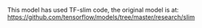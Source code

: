 This model has used TF-slim code, 
the original model is at: https://github.com/tensorflow/models/tree/master/research/slim
